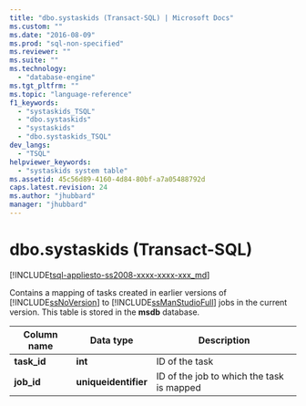 ```yaml
---
title: "dbo.systaskids (Transact-SQL) | Microsoft Docs"
ms.custom: ""
ms.date: "2016-08-09"
ms.prod: "sql-non-specified"
ms.reviewer: ""
ms.suite: ""
ms.technology: 
  - "database-engine"
ms.tgt_pltfrm: ""
ms.topic: "language-reference"
f1_keywords: 
  - "systaskids_TSQL"
  - "dbo.systaskids"
  - "systaskids"
  - "dbo.systaskids_TSQL"
dev_langs: 
  - "TSQL"
helpviewer_keywords: 
  - "systaskids system table"
ms.assetid: 45c56d89-4160-4d84-80bf-a7a05488792d
caps.latest.revision: 24
ms.author: "jhubbard"
manager: "jhubbard"
---
```

# dbo.systaskids (Transact-SQL)
[!INCLUDE[tsql-appliesto-ss2008-xxxx-xxxx-xxx_md](../../database-engine/configure/windows/includes/tsql-appliesto-ss2008-xxxx-xxxx-xxx-md.md)]

  Contains a mapping of tasks created in earlier versions of [!INCLUDE[ssNoVersion](../../advanced-analytics/r-services/includes/ssnoversion-md.md)] to [!INCLUDE[ssManStudioFull](../../advanced-analytics/r-services/includes/ssmanstudiofull-md.md)] jobs in the current version. This table is stored in the **msdb** database.  
  
  
|Column name|Data type|Description|  
|-----------------|---------------|-----------------|  
|**task_id**|**int**|ID of the task|  
|**job_id**|**uniqueidentifier**|ID of the job to which the task is mapped|  
  
  